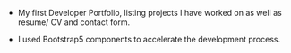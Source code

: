 - My first Developer Portfolio, listing projects I have worked on as well as resume/ CV and contact form.

- I used Bootstrap5 components to accelerate the development process.



